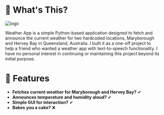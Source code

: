 # 🤔 What's This?
![logo](icon.ico)

Weather App is a simple Python-based application designed to fetch and announce the current weather for two hardcoded locations, Maryborough and Hervey Bay in Queensland, Australia. I built it as a one-off project to help a friend who wanted a weather app with text-to-speech functionality. I have no personal interest in continuing or maintaining this project beyond its initial purpose.

# 🎉 Features
- **Fetches current weather for Maryborough and Hervey Bay?** ✔ 
- **Announces temperature and humidity aloud?** ✔
- **Simple GUI for interaction?** ✔
- **Bakes you a cake?** ❌
